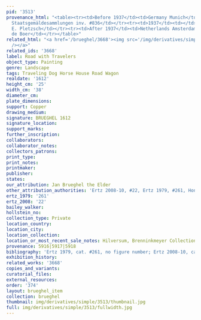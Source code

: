 ```yaml
---
pid: '3513'
provenance_html: "<table><tr><td>Before 1937</td><td>Germany Munich</td><td>Bayerischen
  Staatsgemäldesammlungen inv. #836</td></tr><tr><td>1937</td><td></td><td>Sale to
  E. Pletzsch</td></tr><tr><td>After 1937</td><td>Netherlands Amsterdam</td><td>Galerie
  de Boer</td></tr></table>"
related_html: "<a href='/brueghel/3668'><img src='/img/derivatives/simple/3668/thumbnail.jpg'
  /></a>"
related_ids: '3668'
label: Road with Travelers
object_type: Painting
genre: Landscape
tags: Traveling Dog Horse House Road Wagon
realdate: '1612'
height_cm: '25'
width_cm: '38'
diameter_cm:
plate_dimensions:
support: Copper
drawing_medium:
signature: BRUEGHEL 1612
signature_location:
support_marks:
further_inscription:
collaborators:
collaborator_notes:
collectors_patrons:
print_type:
print_notes:
printmaker:
publisher:
states:
our_attribution: Jan Brueghel the Elder
other_attribution_authorities: 'Ertz 2008-10, #22, Ertz 1979, #261, Honig database'
ertz_1979: '261'
ertz_2008: '22'
bailey_walker:
hollstein_no:
collection_type: Private
location_country:
location_city:
location_collection:
location_or_most_recent_sale_notes: Hilversum, Brenninkmeyer Collection
provenance: 5916|5917|5918
bibliography: 'Ertz 1979, cat. #261, no figure number; Ertz 2008-10, cat. #22, p.111'
exhibition_history:
related_works: '3668'
copies_and_variants:
curatorial_files:
external_resources:
order: '374'
layout: brueghel_item
collection: brueghel
thumbnail: img/derivatives/simple/3513/thumbnail.jpg
full: img/derivatives/simple/3513/fullwidth.jpg
---
```

